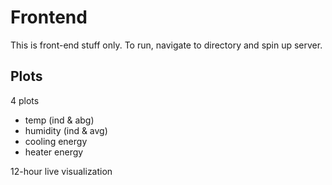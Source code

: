 # Frontend

This is front-end stuff only. To run, navigate to directory and spin up server.

## Plots

4 plots
* temp (ind & abg)
* humidity (ind & avg)
* cooling energy
* heater energy


12-hour live visualization